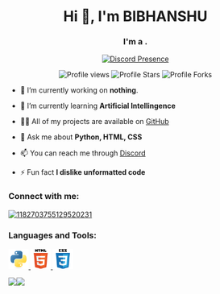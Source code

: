 <h1 align="center">Hi 👋, I'm BIBHANSHU</h1>
<h3 align="center">I'm a .</h3>

<p align="center">
  <a href="https://discord.com/users/1182703755129520231">
    <img src="https://lanyard.cnrad.dev/api/1182703755129520231" alt="Discord Presence">
  </a>
</p>

<p align="center">
  <img src="https://komarev.com/ghpvc/?username=bibhanshu19&label=Profile%20views&color=5c12df&style=flat" alt="Profile views">
  <img src="https://img.shields.io/badge/dynamic/json?label=Total%20Stars&color=5c12df&style=flat&style=for-the-badge&query=%24.stars&url=https://api.github-star-counter.workers.dev/user/bibhanshu19" alt="Profile Stars">
  <img src="https://img.shields.io/badge/dynamic/json?label=Total%20Forks&color=5c12df&style=flat&style=for-the-badge&query=%24.forks&url=https://api.github-star-counter.workers.dev/user/bibhanshu19" alt="Profile Forks">
</p>


- 🔭 I’m currently working on **nothing**.

- 🌱 I’m currently learning **Artificial Intellingence**

- 👨‍💻 All of my projects are available on [GitHub](https://github.com/bibhanshu19?tab=repositories)

- 💬 Ask me about **Python, HTML, CSS**

- 📫 You can reach me through [Discord](https://discord.com/users/1182703755129520231)

- ⚡ Fun fact **I dislike unformatted code**

<h3 align="left">Connect with me:</h3>
<p align="left">
<a href="https://discord.com/users/1182703755129520231" target="blank"><img align="center" src="https://raw.githubusercontent.com/rahuldkjain/github-profile-readme-generator/master/src/images/icons/Social/discord.svg" alt="1182703755129520231" height="30" width="40" /></a>
</p>

<h3 align="left">Languages and Tools:</h3>
<p align="left">
  <a href="https://www.python.org" target="_blank" rel="noreferrer">
    <img src="https://raw.githubusercontent.com/devicons/devicon/master/icons/python/python-original.svg" alt="python" width="40" height="40"/>
  </a>
  <a href="https://www.w3.org/html/" target="_blank" rel="noreferrer">
    <img src="https://raw.githubusercontent.com/devicons/devicon/master/icons/html5/html5-original-wordmark.svg" alt="html5" width="40" height="40"/>
  </a>
  <a href="https://www.w3schools.com/css/" target="_blank" rel="noreferrer">
    <img src="https://raw.githubusercontent.com/devicons/devicon/master/icons/css3/css3-original-wordmark.svg" alt="css3" width="40" height="40"/>
  </a>
</p>


<div>
<a href="https://github-readme-stats.vercel.app/api?username=bibhanshu19&theme=tokyonight">
  <img  align="left" src="https://github-readme-stats.vercel.app/api?username=bibhanshu19&count_private=true&show_icons=true&theme=tokyonight" />
</a>
<a href="https://github-readme-stats.vercel.app/api/top-langs/?username=bibhanshu19&hide=php&theme=tokyonight">
  <img align="left" src="https://github-readme-stats.vercel.app/api/top-langs/?username=bibhanshu19&hide=php&theme=tokyonight" />
</a>
</div>
